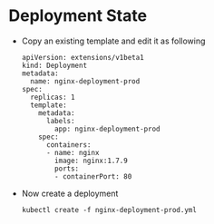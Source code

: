 # Deployment State

- Copy an existing template and edit it as following

	```
	apiVersion: extensions/v1beta1
	kind: Deployment
	metadata:
	  name: nginx-deployment-prod
	spec: 
	  replicas: 1
	  template:
	    metadata:
	      labels:
	        app: nginx-deployment-prod
	    spec:
	      containers:
	      - name: nginx
	        image: nginx:1.7.9
	        ports: 
	        - containerPort: 80
	```

- Now create a deployment

	```
	kubectl create -f nginx-deployment-prod.yml
	```
